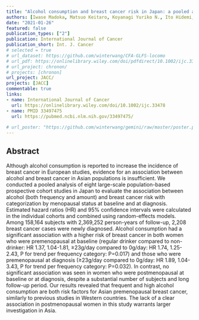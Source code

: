 ```yaml
---
title: "Alcohol consumption and breast cancer risk in Japan: a pooled analysis of eight population-based cohort studies"
authors: [Iwase Madoka, Matsuo Keitaro, Koyanagi Yuriko N., Ito Hidemi, Tamakoshi Akiko, "**Wang Chaochen**", Utada Mai, Ozasa Kotaro, Sugawara Yumi, Tsuji Ichiro, Sawada Norie, Tanaka Shiori, Nagata Chisato, Kitamura Yuri, Shimazu Taichi, Mizoue Tetsuya, Naito Mariko, Tanaka Keitaro, Inoue Manami]
date: "2021-01-26"
featured: false
publication_types: ["2"]
publication: International Journal of Cancer
publication_short: Int. J. Cancer
# selected = true
# url_dataset: https://github.com/winterwang/CFA-GLFS-locomo
# url_pdf: https://onlinelibrary.wiley.com/doi/pdfdirect/10.1002/ijc.33248?download=true
# url_project: chronon/
# projects: [chronon]
url_project: JACC/
projects: [JACC]
commentable: true
links:
- name: International Journal of Cancer
  url: https://onlinelibrary.wiley.com/doi/10.1002/ijc.33478
- name: PMID 33497475
  url: https://pubmed.ncbi.nlm.nih.gov/33497475/
  
# url_poster: "https://github.com/winterwang/gemini/raw/master/poster.pdf"
---
```



## Abstract

Although alcohol consumption is reported to increase the incidence of breast cancer in European studies, evidence for an association between alcohol and breast cancer in Asian populations is insufficient. We conducted a pooled analysis of eight large-scale population-based prospective cohort studies in Japan to evaluate the association between alcohol (both frequency and amount) and breast cancer risk with categorization by menopausal status at baseline and at diagnosis. Estimated hazard ratios (HR) and 95\% confidence intervals were calculated in the individual cohorts and combined using random-effects models. Among 158,164 subjects with 2,369,252 person-years of follow-up, 2,208 breast cancer cases were newly diagnosed. Alcohol consumption had a significant association with a higher risk of breast cancer in both women who were premenopausal at baseline (regular drinker compared to non-drinker: HR 1.37, 1.04-1.81, ≥23g/day compared to 0g/day: HR 1.74, 1.25-2.43, P for trend per frequency category: P=0.017) and those who were premenopausal at diagnosis (≥23g/day compared to 0g/day: HR 1.89, 1.04-3.43, P for trend per frequency category: P=0.032). In contrast, no significant association was seen in women who were postmenopausal at baseline or at diagnosis, despite a substantial number of subjects and long follow-up period. Our results revealed that frequent and high alcohol consumption are both risk factors for Asian premenopausal breast cancer, similarly to previous studies in Western countries. The lack of a clear association in postmenopausal women in this study warrants larger investigation in Asia.

